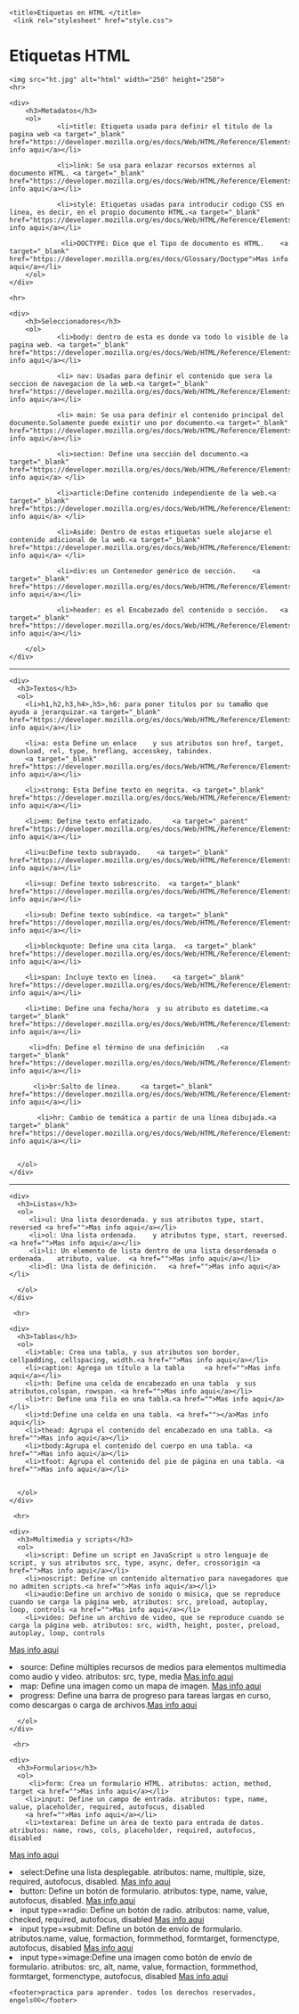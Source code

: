 <!DOCTYPE html>
<html  >
<head> 

    <title>Etiquetas en HTML </title>
     <link rel="stylesheet" href="style.css">
</head>
<body>
    <h1>Etiquetas HTML</h1>

    <img src="ht.jpg" alt="html" width="250" height="250">
    <hr>

    <div>
        <h3>Metadatos</h3>
        <ol>
                <li>title: Etiqueta usada para definir el titulo de la pagina web <a target="_blank" href="https://developer.mozilla.org/es/docs/Web/HTML/Reference/Elements/title">Mas info aqui</a></li>

                <li>link: Se usa para enlazar recursos externos al documento HTML. <a target="_blank" href="https://developer.mozilla.org/es/docs/Web/HTML/Reference/Elements/link">Mas info aqui</a></li>

                <li>style: Etiquetas usadas para introducir codigo CSS en linea, es decir, en el propio documento HTML.<a target="_blank" href="https://developer.mozilla.org/es/docs/Web/HTML/Reference/Elements/style">Mas info aqui</a></li>

                 <li>DOCTYPE: Dice que el Tipo de documento es HTML.	<a target="_blank" href="https://developer.mozilla.org/es/docs/Glossary/Doctype">Mas info aqui</a></li>
        </ol>
    </div>

    <hr>

    <div>
        <h3>Seleccionadores</h3>
        <ol>
                <li>body: dentro de esta es donde va todo lo visible de la pagina web. <a target="_blank" href="https://developer.mozilla.org/es/docs/Web/HTML/Reference/Elements/body">Mas info aqui</a></li>

                <li> nav: Usadas para definir el contenido que sera la seccion de navegacion de la web.<a target="_blank" href="https://developer.mozilla.org/es/docs/Web/HTML/Reference/Elements/nav">Mas info aqui</a></li>

                <li> main: Se usa para definir el contenido principal del documento.Solamente puede existir uno por documento.<a target="_blank"  href="https://developer.mozilla.org/es/docs/Web/HTML/Reference/Elements/main">Mas info aqui</a></li>

                <li>section: Define una sección del documento.<a target="_blank" href="https://developer.mozilla.org/es/docs/Web/HTML/Reference/Elements/section">Mas info aqui</a> </li>

                <li>article:Define contenido independiente de la web.<a target="_blank" href="https://developer.mozilla.org/es/docs/Web/HTML/Reference/Elements/article">Mas info aqui</a> </li>

                <li>Aside: Dentro de estas etiquetas suele alojarse el contenido adicional de la web.<a target="_blank" href="https://developer.mozilla.org/es/docs/Web/HTML/Reference/Elements/aside">Mas info aqui</a> </li>

                <li>div:es un Contenedor genérico de sección.	 <a target="_blank" href="https://developer.mozilla.org/es/docs/Web/HTML/Reference/Elements/div">Mas info aqui</a></li>

                <li>header: es el Encabezado del contenido o sección.	<a target="_blank" href="https://developer.mozilla.org/es/docs/Web/HTML/Reference/Elements/header">Mas info aqui</a></li>
                
        </ol>
    </div>

 <hr>

    <div>
      <h3>Textos</h3>
      <ol>
        <li>h1,h2,h3,h4>,h5>,h6: para poner titulos por su tamaÑo que ayuda a jerarquizar.<a target="_blank" href="https://developer.mozilla.org/es/docs/Web/HTML/Reference/Elements/Heading_Elements">Mas info aqui</a></li>

        <li>a: esta Define un enlace	y sus atributos son href, target, download, rel, type, hreflang, accesskey, tabindex.
        <a target="_blank" href="https://developer.mozilla.org/es/docs/Web/HTML/Reference/Elements/a">Mas info aqui</a></li>

        <li>strong: Esta Define texto en negrita. <a target="_blank" href="https://developer.mozilla.org/es/docs/Web/HTML/Reference/Elements/strong">Mas info aqui</a></li>

        <li>em: Define texto enfatizado.	 <a target="_parent" href="https://developer.mozilla.org/es/docs/Web/HTML/Reference/Elements/em">Mas info aqui</a></li>

        <li>u:Define texto subrayado.	 <a target="_blank" href="https://developer.mozilla.org/es/docs/Web/HTML/Reference/Elements/u">Mas info aqui</a></li>

        <li>sup: Define texto sobrescrito.	<a target="_blank" href="https://developer.mozilla.org/es/docs/Web/HTML/Reference/Elements/sup">Mas info aqui</a></li>

        <li>sub: Define texto subíndice. <a target="_blank" href="https://developer.mozilla.org/es/docs/Web/HTML/Reference/Elements/sub">Mas info aqui</a></li>

        <li>blockquote: Define una cita larga.	<a target="_blank" href="https://developer.mozilla.org/es/docs/Web/HTML/Reference/Elements/blockquote">Mas info aqui</a></li>

        <li>span: Incluye texto en línea.	 <a target="_blank" href="https://developer.mozilla.org/es/docs/Web/HTML/Reference/Elements/span">Mas info aqui</a></li>

        <li>time: Define una fecha/hora	 y su atributo es datetime.<a target="_blank" href="https://developer.mozilla.org/es/docs/Web/HTML/Reference/Elements/time">Mas info aqui</a></li>

         <li>dfn: Define el término de una definición	.<a target="_blank" href="https://developer.mozilla.org/es/docs/Web/HTML/Reference/Elements/dfn">Mas info aqui</a></li>

          <li>br:Salto de línea.	 <a target="_blank" href="https://developer.mozilla.org/es/docs/Web/HTML/Reference/Elements/br">Mas info aqui</a></li>

           <li>hr: Cambio de temática a partir de una línea dibujada.<a target="_blank" href="https://developer.mozilla.org/es/docs/Web/HTML/Reference/Elements/hr">Mas info aqui</a></li>
         

      </ol>
    </div>
    
 <hr> 

    <div>
      <h3>Listas</h3>
      <ol>
         <li>ul: Una lista desordenada.	y sus atributos type, start, reversed <a href="">Mas info aqui</a></li>
         <li>ol: Una lista ordenada.	y atributos type, start, reversed. <a href="">Mas info aqui</a></li>
         <li>li: Un elemento de lista dentro de una lista desordenada o ordenada.	atributo, value.  <a href="">Mas info aqui</a></li>
         <li>dl: Una lista de definición.	<a href="">Mas info aqui</a></li>
         
      </ol>
    </div>

     <hr>

    <div>
      <h3>Tablas</h3>
      <ol>
        <li>table: Crea una tabla, y sus atributos son border, cellpadding, cellspacing, width.<a href="">Mas info aqui</a></li>
        <li>caption: Agrega un título a la tabla	 <a href="">Mas info aqui</a></li>
        <li>th: Define una celda de encabezado en una tabla	 y sus atributos,colspan, rowspan. <a href="">Mas info aqui</a></li>
        <li>tr: Define una fila en una tabla.<a href="">Mas info aqui</a></li>
        <li>td:Define una celda en una tabla. <a href=""></a>Mas info aqui</li>
        <li>thead: Agrupa el contenido del encabezado en una tabla. <a href="">Mas info aqui</a></li>
        <li>tbody:Agrupa el contenido del cuerpo en una tabla. <a href="">Mas info aqui</a></li>
        <li>tfoot: Agrupa el contenido del pie de página en una tabla. <a href="">Mas info aqui</a></li>
         

      </ol>
    </div>

     <hr>

    <div>
      <h3>Multimedia y scripts</h3>
      <ol>
        <li>script: Define un script en JavaScript u otro lenguaje de script, y sus atributos src, type, async, defer, crossorigin <a href="">Mas info aqui</a></li>
        <li>noscript: Define un contenido alternativo para navegadores que no admiten scripts.<a href="">Mas info aqui</a></li>
        <li>audio:Define un archivo de sonido o música, que se reproduce cuando se carga la página web, atributos: src, preload, autoplay, loop, controls <a href="">Mas info aqui</a></li>
        <li>video: Define un archivo de video, que se reproduce cuando se carga la página web. atributos: src, width, height, poster, preload, autoplay, loop, controls
  <a href="">Mas info aqui</a></li>
        <li>source: Define múltiples recursos de medios para elementos multimedia como audio y video. atributos: src, type, media
 <a href="">Mas info aqui</a></li>
        <li>map: Define una imagen como un mapa de imagen. <a href="">Mas info aqui</a></li>
        <li>progress: Define una barra de progreso para tareas largas en curso, como descargas o carga de archivos.<a href="">Mas info aqui</a></li>
         
      </ol>
    </div>

     <hr>

    <div>
      <h3>Formularios</h3>
      <ol>
         <li>form: Crea un formulario HTML. atributos: action, method, target <a href="">Mas info aqui</a></li>
        <li>input: Define un campo de entrada. atributos: type, name, value, placeholder, required, autofocus, disabled
        <a href="">Mas info aqui</a></li>
        <li>textarea: Define un área de texto para entrada de datos. atributos: name, rows, cols, placeholder, required, autofocus, disabled
<a href="">Mas info aqui</a></li>
        <li>select:Define una lista desplegable. atributos: name, multiple, size, required, autofocus, disabled. <a href="">Mas info aqui</a></li>
        <li>button: Define un botón de formulario.	atributos: type, name, value, autofocus, disabled. <a href="">Mas info aqui</a></li>
        <li>input type=»radio: Define un botón de radio.	atributos: name, value, checked, required, autofocus, disabled
 <a href="">Mas info aqui</a></li>
        <li>input type=»submit: Define un botón de envío de formulario.	atributos:name, value, formaction, formmethod, formtarget, formenctype, autofocus, disabled
   <a href="">Mas info aqui</a></li>
        <li>input type=»image:Define una imagen como botón de envío de formulario.	atributos: src, alt, name, value, formaction, formmethod, formtarget, formenctype, autofocus, disabled
 <a href="">Mas info aqui</a></li>
      </ol>
    </div>

    <footer>practica para aprender. todos los derechos reservados, engels©©</footer>

    
</body>
</html>
